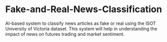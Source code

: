 # Fake-and-Real-News-Classification
AI-based system to classify news articles as fake or real using the ISOT University of Victoria dataset. This system will help in understanding the impact of news on futures trading and market sentiment.
